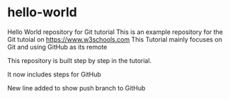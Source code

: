 # hello-world
Hello World repository for Git tutorial
This is an example repository for the Git tutoial on https://www.w3schools.com
This Tutorial mainly focuses on Git and using GitHub as its remote 

This repository is built step by step in the tutorial.

It now includes steps for GitHub

New line added to show push branch to GitHub